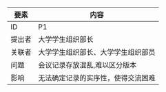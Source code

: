 | 要素 | 内容 |
| --- | --- |
| ID | P1 |
| 提出者 | 大学学生组织部长 |
| 关联者 | 大学学生组织部长、大学学生组织部员 |
| 问题 |会议记录存放混乱,难以区分版本|
| 影响 | 无法确定记录的实序性，使得交流困难 |